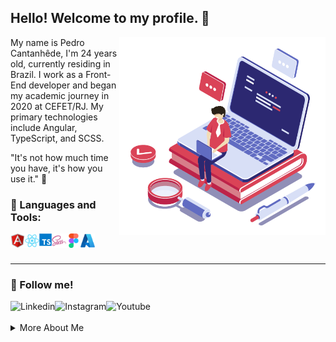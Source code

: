 

## Hello! Welcome to my profile. 👋

<img align="right" src="img/vetor.png" width="330"/>

My name is Pedro Cantanhêde, I'm 24 years old, currently residing in Brazil. I work as a Front-End developer and began my academic journey in 2020 at CEFET/RJ. My primary technologies include Angular, TypeScript, and SCSS.

"It's not how much time you have, it's how you use it." 💭

### 🚀 Languages and Tools:

[<img align="left" src="https://raw.githubusercontent.com/devicons/devicon/master/icons/angularjs/angularjs-original.svg" width="23px" alt="Angular"/>][angular]
[<img align="left" src="https://raw.githubusercontent.com/devicons/devicon/master/icons/react/react-original.svg" width="23px" alt="React JS"/>][react]
[<img align="left" src="https://raw.githubusercontent.com/devicons/devicon/master/icons/typescript/typescript-original.svg" width="20px" alt="TypeScript" />][typescript]
[<img align="left" src="https://raw.githubusercontent.com/devicons/devicon/master/icons/sass/sass-original.svg" width="23px" alt="SASS"/>][sass]
[<img align="left" src="https://raw.githubusercontent.com/devicons/devicon/master/icons/figma/figma-original.svg" width="23px" alt="Figma"/>][figma]
[<img align="left" src="https://raw.githubusercontent.com/devicons/devicon/master/icons/azure/azure-original.svg" width="23px" alt="Azure"/>][azure]


<br >
<br >

---


### 💬 Follow me!
[<img align="left" src="https://img.shields.io/badge/LinkedIn-0077B5?style=flat-square&logo=linkedin&logoColor=white" alt="Linkedin"/>][linkedin]
[<img align="left" src="https://img.shields.io/badge/Instagram-E4405F?style=flat-square&logo=instagram&logoColor=white" alt="Instagram"/>][instagram]
[<img align="left" src="https://img.shields.io/badge/YouTube-FF0000?style=flat-square&logo=youtube&logoColor=white" alt="Youtube"/>][youtube]

<br >
<br >

<details>
<summary>
  More About Me
</summary>
<br >

#### Github Stats
  
<div>
  <a href="https://github.com/PedroCantanhede">
  <img height="178em" src="https://github-readme-stats.vercel.app/api?username=PedroCantanhede&theme=radical&show_icons=true"/>
  <img height="178em" src="https://github-readme-stats.vercel.app/api/top-langs/?username=PedroCantanhede&layout=compact&langs_count=7&theme=radical"/>
</div>  

</details>


[angular]: https://angular.io/docs
[react]: https://pt-br.reactjs.org/
[typescript]: https://www.typescriptlang.org/
[sass]: https://sass-lang.com/
[jasmine]: https://jasmine.github.io/
[nodejs]: https://nodejs.org/en/
[mongodb]: https://www.mongodb.com/2
[figma]: https://www.figma.com/
[azure]: https://learn.microsoft.com/en-us/azure/?product=popular



[youtube]: https://www.youtube.com/
[instagram]: https://www.instagram.com/pedro_cantanhede/
[linkedin]: https://www.linkedin.com/in/pedro-cantanhede/
